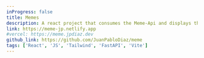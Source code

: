 ```yaml
---
inProgress: false
title: Memes
description: A react project that consumes the Meme-Api and displays the results in a simple and clean way.
link: https://meme-jp.netlify.app
#vercel: https://meme.jpdiaz.dev
github_link: https://github.com/JuanPabloDiaz/meme
tags: ['React', 'JS', 'Tailwind', 'FastAPI', 'Vite']
---
```

